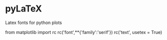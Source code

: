 # pyLaTeX
Latex fonts for python plots

from matplotlib import rc
rc('font',**{'family':'serif'})
rc('text', usetex = True)

